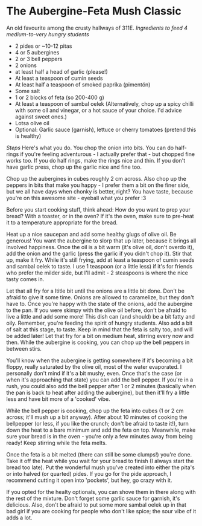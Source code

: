 # The Aubergine-Feta Mush Classic

An old favourite among the crusty hallways of 311E.
*Ingredients to feed 4 medium-to-very hungry students*
- 2 pides or ~10-12 pitas
- 4 or 5 aubergines 
- 2 or 3 bell peppers
- 2 onions
- at least half a head of garlic (please!)
- At least a teaspoon of cumin seeds
- At least half a teaspoon of smoked paprika (pimentón)
- Some salt
- 1 or 2 blocks of feta (so 200-400 g)
- At least a teaspoon of sambal oelek (Alternatively, chop up a spicy chilli with some oil and vinegar, or a hot sauce of your choice. I'd advice against sweet ones.)
- Lotsa olive oil
- Optional: Garlic sauce (garnish), lettuce or cherry tomatoes (pretend this is healthy)

*Steps*
Here's what you do. You chop the onion into bits. You can do half-rings if you're feeling adventurous - I actually prefer that - but chopped fine works too. If you do half rings, make the rings nice and thin. If you don't have garlic press, chop up the garlic nice and fine too.

Chop up the aubergines in cubes roughly 2 cm across. Also chop up the peppers in bits that make you happy - I prefer them a bit on the finer side, but we all have days when chonky is better, right? You have taste, because you're on this awesome site - eyeball what you prefer :3

Before you start cooking stuff, think ahead: How do you want to prep your bread? With a toaster, or in the oven? If it's the oven, make sure to pre-heat it to a temperature appropriate for the bread.

Heat up a nice saucepan and add some healthy glugs of olive oil. Be generous! You want the aubergine to slorp that up later, because it brings all involved happiness. Once the oil is a bit warm (it's olive oil, don't overdo it), add the onion and the garlic (press the garlic if you didn't chop it). Stir that up, make it fry. While it's still frying, add at least a teaspoon of cumin seeds and sambal oelek to taste. I use 1 teaspoon (or a little less) if it's for friends who prefer the milder side, but I'll admit - 2 steaspoons is where the nice tasty comes in.

Let that all fry for a ltitle bit until the onions are a little bit done. Don't be afraid to give it some time. Onions are allowed to caramelize, but they don't have to. Once you're happy with the state of the onions, add the aubergine to the pan. If you were skimpy with the olive oil before, don't be afraid to live a little and add some more! This dish can (and should) be a bit fatty and oily. Remember, you're feeding the spirit of hungry students. Also add a bit of salt at this stage, to taste. Keep in mind that the feta is salty too, and will be added later! Let that fry for a bit on medium heat, stirring every now and then. While the aubergine is cooking, you can chop up the bell peppers in between stirs.

You'll know when the aubergine is getting somewhere if it's becoming a bit floppy, really saturated by the olive oil, most of the water evaporated. I personally don't mind if it's a bit mushy, even. Once that's the case (or when it's approaching that state) you can add the bell pepper. If you're in a rush, you could also add the bell pepper after 1 or 2 minutes (basically when the pan is back to heat after adding the aubergine), but then it'll fry a little less and have bit more of a 'cooked' vibe. 

While the bell pepper is cooking, chop up the feta into cubes (1 or 2 cm across; it'll mush up a bit anyway). After about 10 minutes of cooking the bellpepper (or less, if you like the crunch; don't be afraid to taste it!), turn down the heat to a bare minimum and add the feta on top. Meanwhile, make sure your bread is in the oven - you're only a few minutes away from being ready! Keep stirring while the feta melts.

Once the feta is a bit melted (there can still be some clumps!) you're done. Take it off the heat while you wait for your bread to finish (I always start the bread too late). Put the wonderful mush you've created into either the pita's or into halved (or quarted) pides. If you go for the pide approach, I recommend cutting it open into 'pockets', but hey, go crazy with it.

If you opted for the healty optionals, you can shove them in there along with the rest of the mixture. Don't forget some garlic sauce for garnish, it's delicious. Also, don't be afraid to put some more sambal oelek up in that bad girl if you are cooking for people who don't like spice; the sour vibe of it adds a lot.


